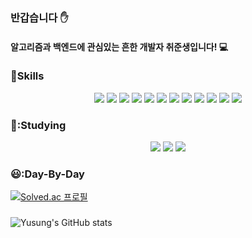 ### 반갑습니다 ✋
#### 알고리즘과 백엔드에 관심있는 흔한 개발자 취준생입니다! 💻

### :muscle:Skills

<p align="center">
<img src="https://img.shields.io/badge/Java-black?style=flat&logo=Java&logoColor=white"/>
<img src="https://img.shields.io/badge/Spring-red?style=flat&logo=spring&logoColor=white"/>
<img src="https://img.shields.io/badge/SpringBoot-yellow?style=flat&logo=SpringBoot&logoColor=white"/>
<img src="https://img.shields.io/badge/SpringBatch-green?style=flat&logo=SpringBatch&logoColor=white"/>
<img src="https://img.shields.io/badge/SpringSecurity-031576?style=flat&logo=SpringSecurity&logoColor=white"/>
<img src="https://img.shields.io/badge/Docker-blue?style=flat&logo=Docker&logoColor=white"/>
<img src="https://img.shields.io/badge/Mysql-purple?style=flat&logo=Mysql&logoColor=white"/>
<img src="https://img.shields.io/badge/JPA-008743?style=flat&logo=JPA&logoColor=white"/>
<img src="https://img.shields.io/badge/React-023422?style=flat&logo=React&logoColor=white"/>
<img src="https://img.shields.io/badge/C-432123?style=flat&logo=C&logoColor=white"/>
<img src="https://img.shields.io/badge/C++-86643?style=flat&logo=C++&logoColor=white"/>
<img src="https://img.shields.io/badge/Python-123123?style=flat&logo=Python&logoColor=white"/>
  
### 📖:Studying

<p align="center">
<img src="https://img.shields.io/badge/AWS-986742?style=flat&logo=AWS&logoColor=white"/>
<img src="https://img.shields.io/badge/Kubernetes-532456?style=flat&logo=Kubernetes&logoColor=white"/>
<img src="https://img.shields.io/badge/Sqlp-776313?style=flat&logo=Sqlp&logoColor=white"/>
  
### 😃:Day-By-Day
[![Solved.ac
프로필](http://mazassumnida.wtf/api/v2/generate_badge?boj=ad9720)](https://solved.ac/ad9720)
  
###
![Yusung's GitHub stats](https://github-readme-stats.vercel.app/api?username=Yusung9270&show_icons=true&theme=radical)
